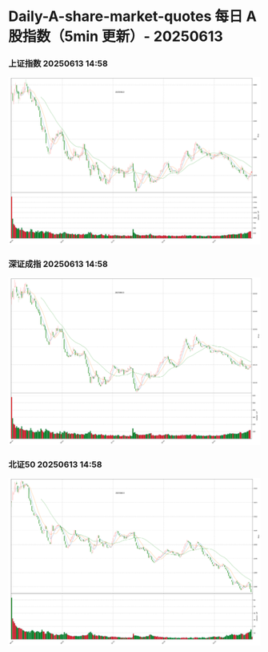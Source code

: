 
# Daily-A-share-market-quotes 每日 A 股指数（5min 更新）- 20250613

### 上证指数 20250613 14:58
![](./fig/2025/6/20250613-sh000001.png)

### 深证成指 20250613 14:58
![](./fig/2025/6/20250613-sz399001.png)

### 北证50 20250613 14:58
![](./fig/2025/6/20250613-bj899050.png)
